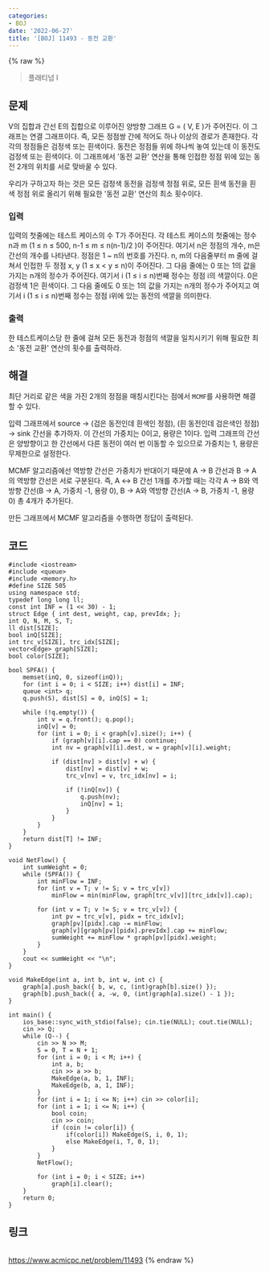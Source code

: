 ```yaml
---
categories:
- BOJ
date: '2022-06-27'
title: '[BOJ] 11493 - 동전 교환'
---
```


{% raw %}
> 플래티넘 I<br>

## 문제
V의 집합과 간선 E의 집합으로 이루어진 양방향 그래프 G = ( V, E )가 주어진다. 이 그래프는 연결 그래프이다. 즉, 모든 정점쌍 간에 적어도 하나 이상의 경로가 존재한다. 각각의 정점들은 검정색 또는 흰색이다. 동전은 정점들 위에 하나씩 놓여 있는데 이 동전도 검정색 또는 흰색이다. 이 그래프에서 '동전 교환' 연산을 통해 인접한 정점 위에 있는 동전 2개의 위치를 서로 맞바꿀 수 있다.

우리가 구하고자 하는 것은  모든 검정색 동전을 검정색 정점 위로, 모든 흰색 동전을 흰색 정점 위로 올리기 위해 필요한 '동전 교환' 연산의 최소 횟수이다.

### 입력
입력의 첫줄에는 테스트 케이스의 수 T가 주어진다. 각 테스트 케이스의 첫줄에는 정수 n과 m (1 ≤ n ≤ 500, n-1 ≤ m ≤ n(n-1)/2 )이 주어진다. 여기서 n은 정점의 개수, m은 간선의 개수를 나타낸다. 정점은 1 ~ n의 번호를 가진다. n, m의 다음줄부터 m 줄에 걸쳐서 인접한 두 정점 x, y (1 ≤ x < y ≤ n)이 주어진다. 그 다음 줄에는 0 또는 1의 값을 가지는 n개의 정수가 주어진다. 여기서 i (1 ≤ i ≤ n)번째 정수는 정점 i의 색깔이다. 0은 검정색 1은 흰색이다. 그 다음 줄에도 0 또는 1의 값을 가지는 n개의 정수가 주어지고 여기서 i (1 ≤ i ≤ n)번째 정수는 정점 i위에 있는 동전의 색깔을 의미한다.

### 출력
한 테스트케이스당 한 줄에 걸쳐 모든 동전과 정점의 색깔을 일치시키기 위해 필요한 최소 '동전 교환' 연산의 횟수를 출력하라.

## 해결
최단 거리로 같은 색을 가진 2개의 정점을 매칭시킨다는 점에서 `MCMF`를 사용하면 해결할 수 있다.

입력 그래프에서 source → (검은 동전인데 흰색인 정점), (흰 동전인데 검은색인 정점) → sink 간선을 추가하자. 이 간선의 가중치는 0이고, 용량은 1이다. 입력 그래프의 간선은 양방향이고 한 간선에서 다른 동전이 여러 번 이동할 수 있으므로 가중치는 1, 용량은 무제한으로 설정한다.

MCMF 알고리즘에선 역방향 간선은 가중치가 반대이기 때문에 A → B 간선과 B → A의 역방향 간선은 서로 구분된다. 즉, A ↔ B 간선 1개를 추가할 때는 각각 A → B와 역방향 간선(B → A, 가중치 -1, 용량 0), B → A와 역방향 간선(A → B, 가중치 -1, 용량 0) 총 4개가 추가된다.

만든 그래프에서 MCMF 알고리즘을 수행하면 정답이 출력된다.

## 코드
```
#include <iostream>
#include <queue>
#include <memory.h>
#define SIZE 505
using namespace std;
typedef long long ll;
const int INF = (1 << 30) - 1;
struct Edge { int dest, weight, cap, prevIdx; };
int Q, N, M, S, T;
ll dist[SIZE];
bool inQ[SIZE];
int trc_v[SIZE], trc_idx[SIZE];
vector<Edge> graph[SIZE];
bool color[SIZE];

bool SPFA() {
	memset(inQ, 0, sizeof(inQ));
	for (int i = 0; i < SIZE; i++) dist[i] = INF;
	queue <int> q;
	q.push(S), dist[S] = 0, inQ[S] = 1;

	while (!q.empty()) {
		int v = q.front(); q.pop();
		inQ[v] = 0;
		for (int i = 0; i < graph[v].size(); i++) {
			if (graph[v][i].cap == 0) continue;
			int nv = graph[v][i].dest, w = graph[v][i].weight;

			if (dist[nv] > dist[v] + w) {
				dist[nv] = dist[v] + w;
				trc_v[nv] = v, trc_idx[nv] = i;

				if (!inQ[nv]) {
					q.push(nv);
					inQ[nv] = 1;
				}
			}
		}
	}
	return dist[T] != INF;
}

void NetFlow() {
	int sumWeight = 0;
	while (SPFA()) {
		int minFlow = INF;
		for (int v = T; v != S; v = trc_v[v])
			minFlow = min(minFlow, graph[trc_v[v]][trc_idx[v]].cap);

		for (int v = T; v != S; v = trc_v[v]) {
			int pv = trc_v[v], pidx = trc_idx[v];
			graph[pv][pidx].cap -= minFlow;
			graph[v][graph[pv][pidx].prevIdx].cap += minFlow;
			sumWeight += minFlow * graph[pv][pidx].weight;
		}
	}
	cout << sumWeight << "\n";
}

void MakeEdge(int a, int b, int w, int c) {
	graph[a].push_back({ b, w, c, (int)graph[b].size() });
	graph[b].push_back({ a, -w, 0, (int)graph[a].size() - 1 });
}

int main() {
	ios_base::sync_with_stdio(false); cin.tie(NULL); cout.tie(NULL);
	cin >> Q;
	while (Q--) {
		cin >> N >> M;
		S = 0, T = N + 1;
		for (int i = 0; i < M; i++) {
			int a, b;
			cin >> a >> b;
			MakeEdge(a, b, 1, INF);
			MakeEdge(b, a, 1, INF);
		}
		for (int i = 1; i <= N; i++) cin >> color[i];
		for (int i = 1; i <= N; i++) {
			bool coin;
			cin >> coin;
			if (coin != color[i]) {
				if(color[i]) MakeEdge(S, i, 0, 1);
				else MakeEdge(i, T, 0, 1);
			}
		}
		NetFlow();

		for (int i = 0; i < SIZE; i++)
			graph[i].clear();
	}
	return 0;
}
```

## 링크
<br>https://www.acmicpc.net/problem/11493
{% endraw %}